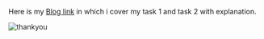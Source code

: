 Here is my [Blog link](https://devxblog.hashnode.dev/jenkins-freestyle-project-for-devops-engineers) in which i cover my task 1 and task 2 with explanation.

![thankyou](https://github.com/Simbaa815/90DaysOfDevOps/assets/112085387/ab3d3c94-b5f6-48c0-be3d-9feb7e725d1e)

